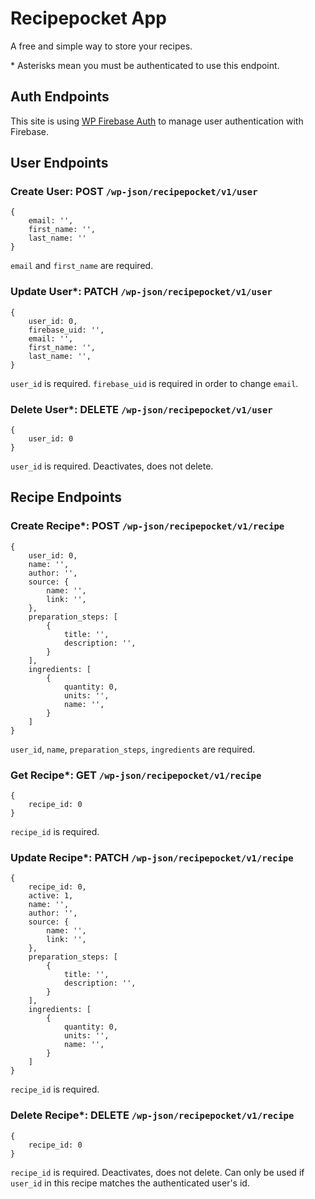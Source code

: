# Recipepocket App
A free and simple way to store your recipes.

\* Asterisks mean you must be authenticated to use this endpoint.

## Auth Endpoints
This site is using [WP Firebase Auth](https://github.com/stevenwett/wp-firebase-auth) to manage user authentication with Firebase.

## User Endpoints
### Create User: POST `/wp-json/recipepocket/v1/user`

```
{
	email: '',
	first_name: '',
	last_name: ''
}
```
`email` and `first_name` are required.

### Update User\*: PATCH `/wp-json/recipepocket/v1/user`

```
{
	user_id: 0,
	firebase_uid: '',
	email: '',
	first_name: '',
	last_name: '',
}
```
`user_id` is required. `firebase_uid` is required in order to change `email`.

### Delete User\*: DELETE `/wp-json/recipepocket/v1/user`

```
{
	user_id: 0
}
```
`user_id` is required. Deactivates, does not delete.

## Recipe Endpoints

### Create Recipe\*: POST `/wp-json/recipepocket/v1/recipe`

```
{
	user_id: 0,
	name: '',
	author: '',
	source: {
		name: '',
		link: '',
	},
	preparation_steps: [
		{
			title: '',
			description: '',
		}
	],
	ingredients: [
		{
			quantity: 0,
			units: '',
			name: '',
		}
	]
}
```
`user_id`, `name`, `preparation_steps`, `ingredients` are required.

### Get Recipe\*: GET `/wp-json/recipepocket/v1/recipe`

```
{
	recipe_id: 0
}
```
`recipe_id` is required.

### Update Recipe\*: PATCH `/wp-json/recipepocket/v1/recipe`

```
{
	recipe_id: 0,
	active: 1,
	name: '',
	author: '',
	source: {
		name: '',
		link: '',
	},
	preparation_steps: [
		{
			title: '',
			description: '',
		}
	],
	ingredients: [
		{
			quantity: 0,
			units: '',
			name: '',
		}
	]
}
```
`recipe_id` is required.

### Delete Recipe\*: DELETE `/wp-json/recipepocket/v1/recipe`

```
{
	recipe_id: 0
}
```
`recipe_id` is required. Deactivates, does not delete. Can only be used if `user_id` in this recipe matches the authenticated user's id.
